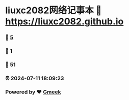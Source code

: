 # liuxc2082网络记事本 :link: https://liuxc2082.github.io 
### :page_facing_up: [5](https://liuxc2082.github.io/tag.html) 
### :speech_balloon: 1 
### :hibiscus: 51 
### :alarm_clock: 2024-07-11 18:09:23 
### Powered by :heart: [Gmeek](https://github.com/Meekdai/Gmeek)
